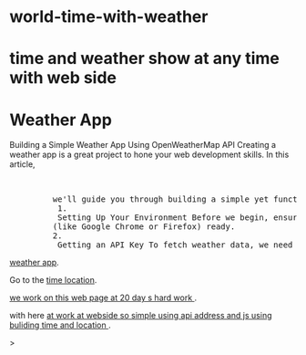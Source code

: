 
# world-time-with-weather
# time and weather  show at any time with web side 

<body>
    <div class="container">
        <h1>Weather App</h1>
        <p>Building a Simple Weather App Using OpenWeatherMap API Creating a weather app is a great project to hone your web development skills. In this article,</p><br><pre>
         we'll guide you through building a simple yet functional weather app using HTML, CSS, and JavaScript, with the help of the OpenWeatherMap API.
          1.
          Setting Up Your Environment Before we begin, ensure you have a code editor (like Visual Studio Code) and a web browser 
         (like Google Chrome or Firefox) ready. 
         2.
          Getting an API Key To fetch weather data, we need an API key from OpenWeatherMap. Sign up on OpenWeatherMap and obtain your unique API key. 3. Creating the HTML Structure We'll start by creating the basic structure of our weather app. Create an index.html file with the following content: this pagarapht write in code</pre>
        <p><a href="#section1">weather app</a>.</p> <p>Go to the <a href="#section2">time location</a>.</p>
        <a href="#section1">we work on this web page at 20 day s hard work </a>.</p> <p>with here <a href="#sectiion">at work at webside so simple using api address and js using buliding time and location 
        </a>.</p>
    <script src="app.js"></script>
</body>>
</html>
